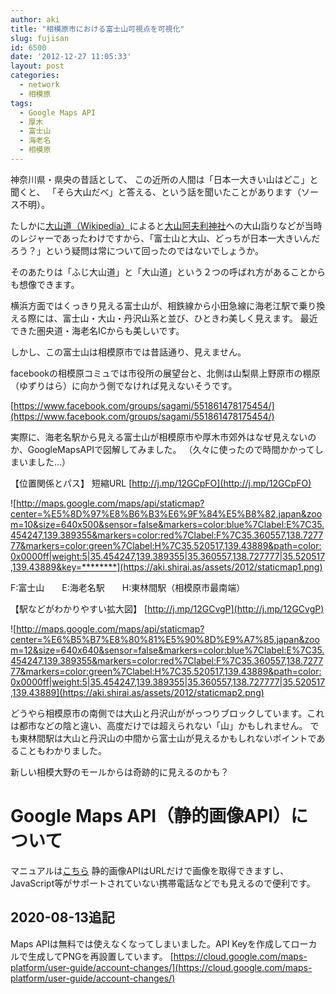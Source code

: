 ```yaml
---
author: aki
title: "相模原市における富士山可視点を可視化"
slug: fujisan
id: 6500
date: '2012-12-27 11:05:33'
layout: post
categories:
  - network
  - 相模原
tags:
  - Google Maps API
  - 厚木
  - 富士山
  - 海老名
  - 相模原
---
```


神奈川県・県央の昔話として、 この近所の人間は「日本一大きい山はどこ」と聞くと、 「そら大山だべ」と答える、という話を聞いたことがあります（ソース不明）。

たしかに[大山道（Wikipedia）](http://ja.wikipedia.org/wiki/%E5%A4%A7%E5%B1%B1%E9%81%93)によると[大山阿夫利神社](http://ja.wikipedia.org/wiki/%E5%A4%A7%E5%B1%B1%E9%98%BF%E5%A4%AB%E5%88%A9%E7%A5%9E%E7%A4%BE "大山阿夫利神社")への大山詣りなどが当時のレジャーであったわけですから、「富士山と大山、どっちが日本一大きいんだろう？」という疑問は常について回ったのではないでしょうか。

そのあたりは「ふじ大山道」と「大山道」という２つの呼ばれ方があることからも想像できます。 

横浜方面ではくっきり見える富士山が、相鉄線から小田急線に海老江駅で乗り換える際には、富士山・大山・丹沢山系と並び、ひときわ美しく見えます。 最近できた圏央道・海老名ICからも美しいです。 

しかし、この富士山は相模原市では昔話通り、見えません。 

facebookの相模原コミュでは市役所の展望台と、北側は山梨県上野原市の棚原（ゆずりはら）に向かう側でなければ見えないそうです。

[https://www.facebook.com/groups/sagami/551861478175454/](https://www.facebook.com/groups/sagami/551861478175454/)

実際に、海老名駅から見える富士山が相模原市や厚木市郊外はなぜ見えないのか、GoogleMapsAPIで図解してみました。 
（久々に使ったので時間かかってしまいました…） 

【位置関係とパス】
短縮URL [http://j.mp/12GCpFO](http://j.mp/12GCpFO) 

![http://maps.google.com/maps/api/staticmap?center=%E5%8D%97%E8%B6%B3%E6%9F%84%E5%B8%82,japan&zoom=10&size=640x500&sensor=false&markers=color:blue%7Clabel:E%7C35.454247,139.389355&markers=color:red%7Clabel:F%7C35.360557,138.727777&markers=color:green%7Clabel:H%7C35.520517,139.43889&path=color:0x0000ff|weight:5|35.454247,139.389355|35.360557,138.727777|35.520517,139.43889&key=********](https://aki.shirai.as/assets/2012/staticmap1.png)

F:富士山　　E:海老名駅　　H:東林間駅（相模原市最南端） 

【駅などがわかりやすい拡大図】 [http://j.mp/12GCvgP](http://j.mp/12GCvgP)

![http://maps.google.com/maps/api/staticmap?center=%E6%B5%B7%E8%80%81%E5%90%8D%E9%A7%85,japan&zoom=12&size=640x640&sensor=false&markers=color:blue%7Clabel:E%7C35.454247,139.389355&markers=color:red%7Clabel:F%7C35.360557,138.727777&markers=color:green%7Clabel:H%7C35.520517,139.43889&path=color:0x0000ff|weight:5|35.454247,139.389355|35.360557,138.727777|35.520517,139.43889](https://aki.shirai.as/assets/2012/staticmap2.png)   

どうやら相模原市の南側では大山と丹沢山ががっつりブロックしています。これは都市などの陰と違い、高度だけでは超えられない「山」かもしれません。 でも東林間駅は大山と丹沢山の中間から富士山が見えるかもしれないポイントであることもわかりました。

新しい相模大野のモールからは奇跡的に見えるのかも？ 

# Google Maps API（静的画像API）について

マニュアルは[こちら](https://developers.google.com/maps/documentation/staticmaps/?hl=ja#Paths)
静的画像APIはURLだけで画像を取得できますし、JavaScript等がサポートされていない携帯電話などでも見えるので便利です。

## 2020-08-13追記
Maps APIは無料では使えなくなってしまいました。API Keyを作成してローカルで生成してPNGを再設置しています。
[https://cloud.google.com/maps-platform/user-guide/account-changes/](https://cloud.google.com/maps-platform/user-guide/account-changes/)
